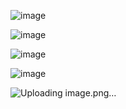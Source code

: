 
![image](https://github.com/shristy15/DevConnect/assets/77338956/b5748919-8b11-404c-a0cc-129a64c0c451)

![image](https://github.com/shristy15/DevConnect/assets/77338956/2f090d3f-184c-469c-aa5b-460f1720438a)


![image](https://github.com/shristy15/DevConnect/assets/77338956/1ac6eaa9-103a-4b8a-ac23-b7fa88182c50)


![image](https://github.com/shristy15/DevConnect/assets/77338956/8a193964-691d-4317-b22e-24fc22e8674b)


![Uploading image.png…]()




